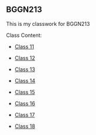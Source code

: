 
## BGGN213

This is my classwork for BGGN213





Class Content:

- [Class 11](https://github.com/paxelnat/bggn213/blob/master/class11/class11.md)

- [Class 12](https://github.com/paxelnat/bggn213/blob/master/class12/class12.md)

- [Class 13](https://github.com/paxelnat/bggn213/blob/master/Class13/class13.md)

- [Class 14](https://github.com/paxelnat/bggn213/blob/master/class14/class14.md)

- [Class 15](https://github.com/paxelnat/bggn213/blob/master/class15/class15.md)

- [Class 16]()

- [Class 17]()

- [Class 18](https://github.com/paxelnat/bggn213/blob/master/class18/class18.Rmd)
